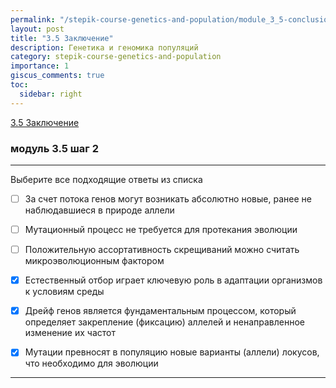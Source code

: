 ```yaml
---
permalink: "/stepik-course-genetics-and-population/module_3_5-conclusion"
layout: post
title: "3.5 Заключение"
description: Генетика и геномика популяций
category: stepik-course-genetics-and-population
importance: 1
giscus_comments: true
toc:
  sidebar: right
---
```


[3.5 Заключение](https://stepik.org/lesson/295222/step/1?unit=276893)


### модуль 3.5 шаг 2

---

Выберите все подходящие ответы из списка

* [ ] За счет потока генов могут возникать абсолютно новые, ранее не наблюдавшиеся в природе аллели
* [ ] Мутационный процесс не требуется для протекания эволюции
* [ ] Положительную ассортативность скрещиваний можно считать микроэволюционным фактором
* [X] Естественный отбор играет ключевую роль в адаптации организмов к условиям среды
* [X] Дрейф генов является фундаментальным процессом, который определяет закрепление (фиксацию) аллелей и ненаправленное изменение их частот
* [X] Мутации превносят в популяцию новые варианты (аллели) локусов, что необходимо для эволюции


---
